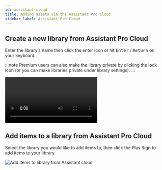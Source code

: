 ```yaml
---
id: assistant-cloud
title: Adding assets via the Assistant Pro Cloud
sidebar_label: Assistant Pro Cloud
---
```


## Create a new library from Assistant Pro Cloud

Enter the library’s name then click the enter icon or hit <kbd>Enter</kbd> / <kbd>Return</kbd> on your keyboard.

:::note
Premium users can also make the library private by clicking the lock icon (or you can make libraries private under library settings).
:::

<video autoPlay loop>
<source src="/video/assistant/libraries--create-library.mp4" type="video/mp4" />
<source src="/video/assistant/libraries--create-library.webm" type="video/webm" />
</video>

## Add items to a library from Assistant Pro Cloud

Select the library you would like to add items to, then  click the Plus Sign to add items to your library.

![Add items to library from Assistant cloud](/img/assistant/cloud--libraries--adding-content--1.jpg)
